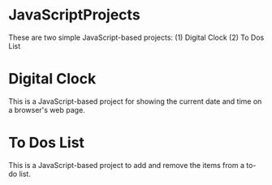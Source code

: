 # JavaScriptProjects
These are two simple JavaScript-based projects: (1) Digital Clock (2) To Dos List
# Digital Clock
This is a JavaScript-based project for showing the current date and time on a browser's web page.
# To Dos List
This is a JavaScript-based project to add and remove the items from a to-do list.
